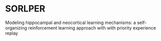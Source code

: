 # SORLPER
Modeling hippocampal and neocortical learning mechanisms: a self-organizing reinforcement learning approach with with priority experience replay
